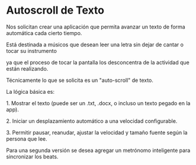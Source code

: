 # Autoscroll de Texto
<p>Nos solicitan crear una aplicación que permita avanzar un texto de forma automática cada cierto tiempo.</p>
<p>Está destinada a músicos que desean leer una letra sin dejar de cantar o tocar su instrumento </p>
<p>ya que el proceso de tocar la pantalla los desconcentra de la actividad que están realizando.</p>
<p>Técnicamente lo que se  solicita es un "auto-scroll" de texto.</p>
<p>La lógica básica es:</p>
<p>1.	Mostrar el texto (puede ser un .txt, .docx, o incluso un texto pegado en la app).</p>
<p>2.	Iniciar un desplazamiento automático a una velocidad configurable.</p>
<p>3.	Permitir pausar, reanudar, ajustar la velocidad y tamaño fuente  según la persona que lee.</p>
<p>Para una segunda versión se desea agregar  un metrónomo inteligente para sincronizar los beats.</p>
